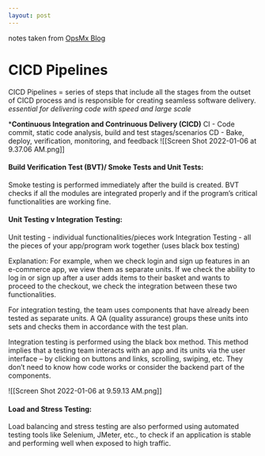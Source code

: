 ```yaml
---
layout: post
---
```

notes taken from [OpsMx Blog](https://www.opsmx.com/blog/what-is-a-ci-cd-pipeline/)

# CICD Pipelines

CICD Pipelines = series of steps that include all the stages from the outset of CICD process and is responsible for creating seamless software delivery.
			*essential for delivering code with speed and large scale*


***Continuous Integration and Contrinuous Delivery (CICD)**
CI - Code commit, static code analysis, build and test stages/scenarios
CD - Bake, deploy, verification, monitoring, and feedback
![[Screen Shot 2022-01-06 at 9.37.06 AM.png]]



#### Build Verification Test (BVT)/ Smoke Tests and Unit Tests: 

Smoke testing is performed immediately after the build is created. BVT checks if all the modules are integrated properly and if the program’s critical functionalities are working fine.

#### Unit Testing v Integration Testing:
Unit testing - individual functionalities/pieces work
Integration Testing - all the pieces of your app/program work together (uses black box testing)

Explanation:
For example, when we check login and sign up features in an e-commerce app, we view them as separate units. If we check the ability to log in or sign up after a user adds items to their basket and wants to proceed to the checkout, we check the integration between these two functionalities. 

For integration testing, the team uses components that have already been tested as separate units. A QA (quality assurance) groups these units into sets and checks them in accordance with the test plan.

Integration testing is performed using the black box method. This method implies that a testing team interacts with an app and its units via the user interface – by clicking on buttons and links, scrolling, swiping, etc. They don’t need to know how code works or consider the backend part of the components.

![[Screen Shot 2022-01-06 at 9.59.13 AM.png]]



#### Load and Stress Testing: 

Load balancing and stress testing are also performed using automated testing tools like Selenium, JMeter, etc., to check if an application is stable and performing well when exposed to high traffic.